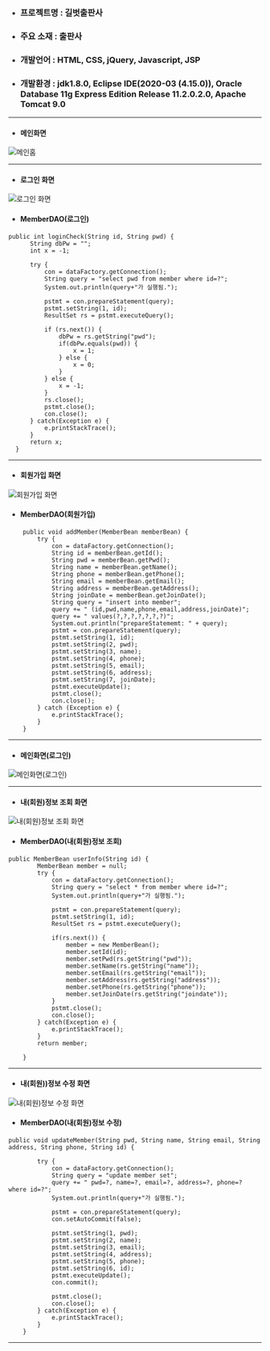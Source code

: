 + ### 프로젝트명 : 길벗출판사 
+ ### 주요 소재 : 출판사 
+ ### 개발언어 : HTML, CSS, jQuery, Javascript, JSP
+ ### 개발환경 : jdk1.8.0, Eclipse IDE(2020-03 (4.15.0)), Oracle Database 11g Express Edition Release 11.2.0.2.0, Apache Tomcat 9.0
* * *
+ #### 메인화면
![메인홈 ](./readme(gilbut)/home.png)
* * *
+ #### 로그인 화면
![로그인 화면](./readme(gilbut)/login.png)
  + #### MemberDAO(로그인)
  ```
public int loginCheck(String id, String pwd) {
		String dbPw = "";
		int x = -1;
		
		try {
			con = dataFactory.getConnection();
			String query = "select pwd from member where id=?";
			System.out.println(query+"가 실행됨.");
			
			pstmt = con.prepareStatement(query);
			pstmt.setString(1, id);
			ResultSet rs = pstmt.executeQuery();
			
			if (rs.next()) {
				dbPw = rs.getString("pwd");
				if(dbPw.equals(pwd)) {
					x = 1;
				} else {
					x = 0;
				}
			} else {
				x = -1;
			}
			rs.close();
			pstmt.close();
			con.close();
		} catch(Exception e) {
			e.printStackTrace();
		}
		return x;
	}
  ```
* * *
+ #### 회원가입 화면
![회원가입 화면](./readme(gilbut)/join.png)
+ #### MemberDAO(회원가입)
```
	public void addMember(MemberBean memberBean) {
		try {
			con = dataFactory.getConnection();
			String id = memberBean.getId();
			String pwd = memberBean.getPwd();
			String name = memberBean.getName();
			String phone = memberBean.getPhone();
			String email = memberBean.getEmail();
			String address = memberBean.getAddress();
			String joinDate = memberBean.getJoinDate();
			String query = "insert into member";
			query += " (id,pwd,name,phone,email,address,joinDate)";
			query += " values(?,?,?,?,?,?,?)";
			System.out.println("prepareStatememt: " + query);
			pstmt = con.prepareStatement(query);
			pstmt.setString(1, id);
			pstmt.setString(2, pwd);
			pstmt.setString(3, name);
			pstmt.setString(4, phone);
			pstmt.setString(5, email);
			pstmt.setString(6, address);
			pstmt.setString(7, joinDate);
			pstmt.executeUpdate();
			pstmt.close();
			con.close();
		} catch (Exception e) {
			e.printStackTrace();
		}
	}
```
* * *
+ #### 메인화면(로그인)
![메인화면(로그인)](./readme(gilbut)/home(login).png)
* * *

+ #### 내(회원)정보 조회 화면
![내(회원)정보 조회 화면](./readme(gilbut)/myinfo.png)
+ #### MemberDAO(내(회원)정보 조회)
```
public MemberBean userInfo(String id) {
		MemberBean member = null;
		try {
			con = dataFactory.getConnection();
			String query = "select * from member where id=?";
			System.out.println(query+"가 실행됨.");
			
			pstmt = con.prepareStatement(query);
			pstmt.setString(1, id);
			ResultSet rs = pstmt.executeQuery();
			
			if(rs.next()) {
				member = new MemberBean();
				member.setId(id);
				member.setPwd(rs.getString("pwd"));
				member.setName(rs.getString("name"));
				member.setEmail(rs.getString("email"));
				member.setAddress(rs.getString("address"));
				member.setPhone(rs.getString("phone"));
				member.setJoinDate(rs.getString("joindate"));
			}
			pstmt.close();
			con.close();
		} catch(Exception e) {
			e.printStackTrace();
		}
		return member;
	
	}
```
* * *

+ #### 내(회원))정보 수정 화면
![내(회원)정보 수정 화면](./readme(gilbut)/home(login).png)
+ #### MemberDAO(내(회원)정보 수정)
```
public void updateMember(String pwd, String name, String email, String address, String phone, String id) {
		
		try {
			con = dataFactory.getConnection();
			String query = "update member set";
			query += " pwd=?, name=?, email=?, address=?, phone=? where id=?";
			System.out.println(query+"가 실행됨.");
			
			pstmt = con.prepareStatement(query);
			con.setAutoCommit(false);
			
			pstmt.setString(1, pwd);
			pstmt.setString(2, name);
			pstmt.setString(3, email);
			pstmt.setString(4, address);
			pstmt.setString(5, phone);
			pstmt.setString(6, id);
			pstmt.executeUpdate();
			con.commit();
			
			pstmt.close();
			con.close();
		} catch(Exception e) {
			e.printStackTrace();
		}
	}
```
* * *
